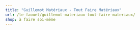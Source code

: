 ```yaml
---
title: "Guillemot Matériaux - Tout Faire Matériaux"
url: /le-faouet/guillemot-materiaux-tout-faire-materiaux/
shop: à faire soi-même
---
```

